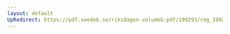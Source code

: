 ```yaml
---
layout: default
UpRedirect: https://pdf.swedeb.se/riksdagen-volumeG-pdf/199293/reg_199293/reg_199293_0122.pdf
---
```

